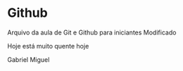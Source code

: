 # Github

Arquivo da aula de Git e Github para iniciantes
Modificado

Hoje está muito quente hoje

Gabriel
Miguel

